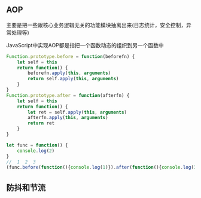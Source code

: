 ## AOP
主要是把一些跟核心业务逻辑无关的功能模块抽离出来(日志统计，安全控制，异常处理等)

JavaScript中实现AOP都是指把一个函数动态的组织到另一个函数中
```js
Function.prototype.before = function(beforefn) {
    let self = this
    return function() {
        beforefn.apply(this, arguments)
        return self.apply(this, arguments)
    }
}
Function.prototype.after = function(afterfn) {
    let self = this
    return function() {
        let ret = self.apply(this, arguments)
        afterfn.apply(this, arguments)
        return ret
    }
}

let func = function() {
    console.log(2)
}
//  1  2  3
(func.before(function(){console.log(1)}).after(function(){console.log(3)}))()
```

## 防抖和节流